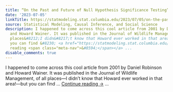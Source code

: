 ```yaml
---
title: “On the Past and Future of Null Hypothesis Significance Testing”
date: '2023-07-05'
linkTitle: https://statmodeling.stat.columbia.edu/2023/07/05/on-the-past-and-future-of-null-hypothesis-significance-testing/
source: Statistical Modeling, Causal Inference, and Social Science
description: I happened to come across this cool article from 2001 by Daniel Robinson
  and Howard Wainer. It was published in the Journal of Wildlife Management, of all
  places&#8212;I didn&#8217;t know that Howard ever worked in that area!&#8212;but
  you can find &#8230; <a href="https://statmodeling.stat.columbia.edu/2023/07/05/on-the-past-and-future-of-null-hypothesis-significance-testing/">Continue
  reading <span class="meta-nav">&#8594;</span></a> ...
disable_comments: true
---
```

I happened to come across this cool article from 2001 by Daniel Robinson and Howard Wainer. It was published in the Journal of Wildlife Management, of all places&#8212;I didn&#8217;t know that Howard ever worked in that area!&#8212;but you can find &#8230; <a href="https://statmodeling.stat.columbia.edu/2023/07/05/on-the-past-and-future-of-null-hypothesis-significance-testing/">Continue reading <span class="meta-nav">&#8594;</span></a> ...